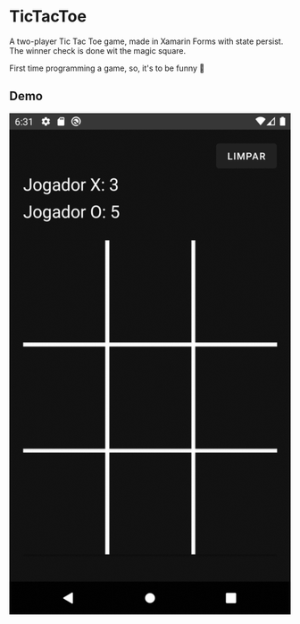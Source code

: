 # TicTacToe
A two-player Tic Tac Toe game, made in Xamarin Forms with state persist. The winner check is done wit the magic square.

First time programming a game, so, it's to be funny 🤣

## Demo
![demo](demo.gif)

